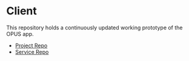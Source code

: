 # Client

This repository holds a continuously updated working prototype of the OPUS app. 

* [Project Repo](https://github.com/calvin-cs262-fall2021-teamE/Project/blob/main/README.md)
* [Service Repo](https://github.com/calvin-cs262-fall2021-teamE/Service)

